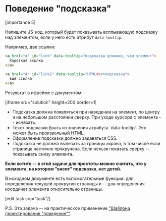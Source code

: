 # Поведение "подсказка"

[importance 5]

Напишите JS-код, который будет показывать всплывающую подсказку над элементом, если у него есть атрибут `data-tooltip`. 

Например, две ссылки:

```html
<a href="#" id="link" data-tooltip="подсказка длиннее, чем элемент">
  Короткая ссылка
</a>

<a href="#" id="link2" data-tooltip="HTML<br>подсказка">
  Еще ссылка
</a>
```

Результат в ифрейме с документом:

[iframe src="solution" height=200 border=1]

<ul>
<li>Подсказка должна появляться при наведении на элемент, по центру и на небольшом расстоянии сверху. При уходе курсора с элемента -- исчезать.</li>
<li>Текст подсказки брать из значения атрибута `data-tooltip`. Это может быть произвольный HTML.</li>
<li>Оформление подсказки должно задаваться CSS.</li>
<li>Подсказка не должна вылезать за границы экрана, в том числе если страница частично прокручена. Если нельзя показать сверху -- показывать снизу элемента.</li>
</ul>

**Если хотите -- в этой задаче для простоты можно считать, что у элемента, на котором "висит" подсказка, нет детей.** 

В исходном документе есть вспомогательные функции: [](#getPageScroll) для определения текущей прокрутки страницы  и [](#getCoords) -- для определения координат элемента относительно страницы.

[edit task src="task"/].

P.S. Эта задача -- на практическое применение ["Шаблона проектирования \"поведение\""](/behavior). 